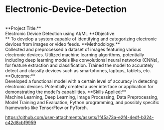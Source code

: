 # Electronic-Device-Detection
<br>
**Project Title:**<br>
Electronic Device Detection using AI/ML
**Objective:<br>**
To develop a system capable of identifying and categorizing electronic devices from images or video feeds.
**Methodology:**<br>
Collected and preprocessed a dataset of images featuring various electronic devices.
Utilized machine learning algorithms, potentially including deep learning models like convolutional neural networks (CNNs), for feature extraction and classification.
Trained the model to accurately detect and classify devices such as smartphones, laptops, tablets, etc.
**Outcome:**<br>
Developed a functional model with a certain level of accuracy in detecting electronic devices.
Potentially created a user interface or application for demonstrating the model's capabilities.
**Skills Applied:**<br>
Machine Learning, Deep Learning, Image Processing, Data Preprocessing, Model Training and Evaluation, Python programming, and possibly specific frameworks like TensorFlow or PyTorch.


https://github.com/user-attachments/assets/1f45a73a-e2f4-4edf-b324-c42d8cbf9959

